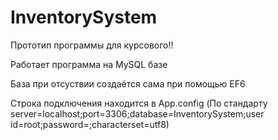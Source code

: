 # InventorySystem

Прототип программы для курсового!!

Работает программа на MySQL базе

База при отсуствии создаётся сама при помощью EF6

Строка подключения находится в App.config (По стандарту server=localhost;port=3306;database=InventorySystem;user id=root;password=;characterset=utf8)
